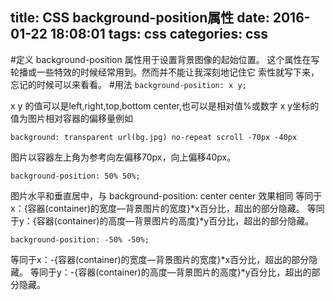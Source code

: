 title: CSS background-position属性
date: 2016-01-22 18:08:01
tags: css
categories: css
---
#定义
background-position 属性用于设置背景图像的起始位置。
这个属性在写轮播或一些特效的时候经常用到。然而并不能让我深刻地记住它
索性就写下来，忘记的时候可以来看看。
#用法
`
background-position: x y;
`

x y 的值可以是left,right,top,bottom center,也可以是相对值%或数字
x y坐标的值为图片相对容器的偏移量例如 

`
background: transparent url(bg.jpg) no-repeat scroll -70px -40px 
`

图片以容器左上角为参考向左偏移70px，向上偏移40px。

`
background-position: 50% 50%;
`

图片水平和垂直居中，与 background-position: center center 效果相同
等同于x：{容器(container)的宽度—背景图片的宽度}\*x百分比，超出的部分隐藏。
等同于y：{容器(container)的高度—背景图片的高度}\*y百分比，超出的部分隐藏。

`
background-position: -50% -50%;
`

等同于x：-{容器(container)的宽度—背景图片的宽度}\*x百分比，超出的部分隐藏。
等同于y：-{容器(container)的高度—背景图片的高度}\*y百分比，超出的部分隐藏。

